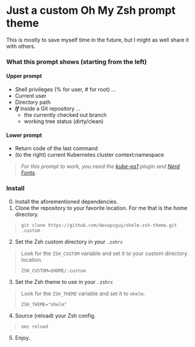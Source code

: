 # Just a custom Oh My Zsh prompt theme
This is mostly to save myself time in the future, but I might as well share it with others.
### What this prompt shows (starting from the left)
#### Upper prompt
* Shell privileges (% for user, # for root) ...
* Current user
* Directory path
* ___If___ inside a Git repository ...
  * the currently checked out branch
  * working tree status (dirty/clean)
#### Lower prompt
* Return code of the last command
* (to the right) current Kubernetes cluster context:namespace
> _For this prompt to work, you need the [kube-ps1](https://github.com/jonmosco/kube-ps1) plugin and [Nerd Fonts](https://www.nerdfonts.com/#home)._
### Install
0. Install the aforementioned dependencies.
1. Clone the repository to your favorite location. For me that is the home directory.
> `git clone https://github.com/devopsguy/ohelm-zsh-theme.git .custom`
2. Set the Zsh custom directory in your `.zshrc`
> Look for the `ZSH_CUSTOM` variable and set it to your custom directory location.  
> 
> `ZSH_CUSTOM=$HOME/.custom`
3. Set the Zsh theme to use in your `.zshrc`
> Look for the `ZSH_THEME` variable and set it to `ohelm`.  
> 
> `ZSH_THEME="ohelm"`
4. Source (reload) your Zsh config.
> `omz reload`
5. Enjoy.